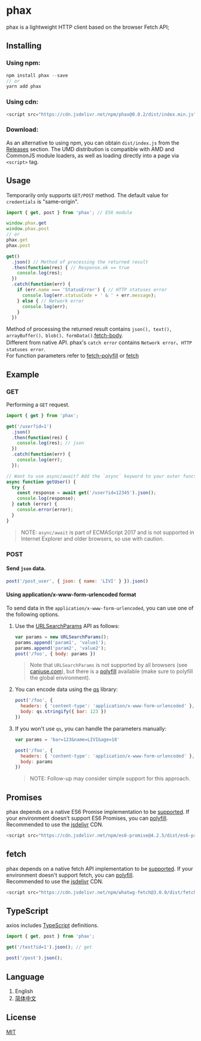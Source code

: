 # phax
phax is a lightweight HTTP client based on the browser Fetch API;
## Installing
### Using npm:
```javascript
npm install phax --save
// or
yarn add phax
```
### Using cdn:
```javascript
<script src="https://cdn.jsdelivr.net/npm/phax@0.0.2/dist/index.min.js"></script>
```
### Download:
As an alternative to using npm, you can obtain `dist/index.js` from the [Releases](https://github.com/DvShu/phax/releases "Releases") section. The UMD distribution is compatible with AMD and CommonJS module loaders, as well as loading directly into a page via `<script>` tag.
## Usage
Temporarily only supports `GET/POST` method. The default value for `credentials` is "same-origin".
```javascript
import { get, post } from 'phax'; // ES6 module

window.phax.get
window.phax.post
// or
phax.get
phax.post

get()
  .json() // Method of processing the returned result
  .then(function(res) { // Response.ok == true
    console.log(res);
  })
  .catch(function(err) {
    if (err.name === 'StatusError') { // HTTP statuses error
      console.log(err.statusCode + ' & ' + err.message);
    } else { // Network error
      console.log(err);
    }
  })
```
Method of processing the returned result contains `json(), text(), arrayBuffer()、blob()、formData()`.[fetch-body](https://developer.mozilla.org/en-US/docs/Web/API/Fetch_API/Using_Fetch#Body 'fetch-body').<br>
Different from native API. phax's `catch error` contains `Network error`、`HTTP statuses error`.<br>
For function parameters refer to [fetch-polyfill](https://github.com/github/fetch "fetch-polyfill") or [fetch](https://developer.mozilla.org/en-US/docs/Web/API/Fetch_API "fetch")
## Example
### GET
Performing a `GET` request.
```javascript
import { get } from 'phax';

get('/user?id=1')
  .json()
  .then(function(res) {
    console.log(res); // json
  })
  .catch(function(err) {
    console.log(err);
  });

// Want to use async/await? Add the `async` keyword to your outer function/method.
async function getUser() {
  try {
    const response = await get('/user?id=12345').json();
    console.log(response);
  } catch (error) {
    console.error(error);
  }
}
```
> NOTE: `async/await` is part of ECMAScript 2017 and is not supported in Internet Explorer and older browsers, so use with caution.
### POST
#### Send `json` data.
```javascript
post('/post_user', { json: { name: 'LIVI' } }).json()
```
#### Using application/x-www-form-urlencoded format
 To send data in the `application/x-www-form-urlencoded`, you can use one of the following options.
 1. Use the [URLSearchParams](https://developer.mozilla.org/en-US/docs/Web/API/URLSearchParams "URLSearchParams") API as follows:
     ```javascript
     var params = new URLSearchParams();
     params.append('param1', 'value1');
     params.append('param2', 'value2');
     post('/foo', { body: params })
     ```
     > Note that `URLSearchParams` is not supported by all browsers (see [caniuse.com](https://caniuse.com/#feat=urlsearchparams "can i use URLSearchParams")), but there is a [polyfill](https://github.com/WebReflection/url-search-params "URLSearchParams polyfill") available (make sure to polyfill the global environment).
 2. You can encode data using the [qs](https://github.com/ljharb/qs "qs") library:
    ```javascript
    post('/foo', {
      headers: { 'content-type': 'application/x-www-form-urlencoded' },
      body: qs.stringify({ bar: 123 })
    })
    ```
 3. If you won't use `qs`, you can handle the parameters manually:
    ```javascript
    var params = 'bar=123&name=LIVI&age=18'

    post('/foo', {
      headers: { 'content-type': 'application/x-www-form-urlencoded' },
      body: params
    })
    ```
    > NOTE: Follow-up may consider simple support for this approach.
## Promises
phax depends on a native ES6 Promise implementation to be [supported](https://caniuse.com/promises "promises-supported"). If your environment doesn't support ES6 Promises, you can [polyfill](https://github.com/stefanpenner/es6-promise "es6-promise").<br/>
Recommended to use the [jsdelivr](https://www.jsdelivr.com "jsdelivr") CDN.
```javascript
<script src="https://cdn.jsdelivr.net/npm/es6-promise@4.2.5/dist/es6-promise.auto.min.js"></script>
```
## fetch
phax depends on a native fetch API implementation to be [supported](https://caniuse.com/fetch "fetch-supported"). If your environment doesn't support fetch, you can [polyfill](https://github.com/github/fetch "fetch-polyfill").<br/>
Recommended to use the [jsdelivr](https://www.jsdelivr.com "jsdelivr") CDN.
```javascript
<script src="https://cdn.jsdelivr.net/npm/whatwg-fetch@3.0.0/dist/fetch.umd.min.js"></script>
```
## TypeScript
axios includes [TypeScript](https://www.typescriptlang.org/ "TypeScript") definitions.
```javascript
import { get, post } from 'phax';

get('/test?id=1').json(); // get

post('/post').json();
```
## Language
1. English
2. [简体中文](https://github.com/DvShu/phax/wiki/%E4%B8%AD%E6%96%87%E6%96%87%E6%A1%A3 "简体中文")
## License
[MIT](https://github.com/DvShu/phax/blob/master/LICENSE "MIT")
